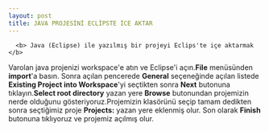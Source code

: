 ```yaml
---
layout: post
title: JAVA PROJESİNİ ECLİPSTE İCE AKTAR
---
```

      <b> Java (Eclipse) ile yazılmış bir projeyi Eclips'te içe aktarmak </b>
  Varolan java projenizi workspace'e atın ve Eclipse'i açın.<b>File</b> menüsünden <b>import</b>'a basın.
Sonra açılan pencerede <b>General</b> seçeneğinde açılan listede <b>Existing Project into Workspace</b>'yi 
seçtikten sonra <b>Next</b> butonuna tıklayın.<b>Select root directory</b> yazan yere <b>Browse</b> butonundan projemizin 
nerde olduğunu gösteriyoruz.Projemizin klasörünü seçip tamam dedikten sonra seçtiğimiz proje <b>Projects:</b> yazan yere eklenmiş olur.
Son olarak <b>Finish</b> butonuna tıklıyoruz ve projemiz açılmış olur.


